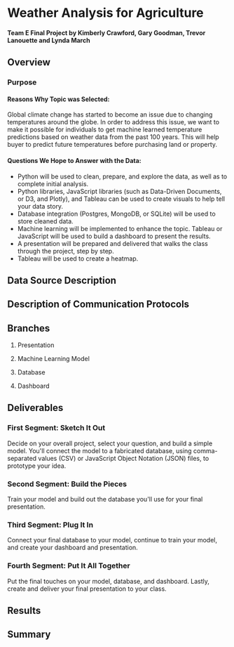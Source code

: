 # Weather Analysis for Agriculture

#### Team E Final Project by Kimberly Crawford, Gary Goodman, Trevor Lanouette and Lynda March

## Overview

### Purpose

#### Reasons Why Topic was Selected:
Global climate change has started to become an issue due to changing temperatures around the globe. In order to address this issue, we want to make it possible for individuals to get machine learned temperature predictions based on weather data from the past 100 years. This will help buyer to predict future temperatures before purchasing land or property.
#### Questions We Hope to Answer with the Data:

- Python will be used to clean, prepare, and explore the data, as well as to complete initial analysis. 
- Python libraries, JavaScript libraries (such as Data-Driven Documents, or D3, and Plotly), and Tableau can be used to create visuals to help tell your data story.
- Database integration (Postgres, MongoDB, or SQLite) will be used to store cleaned data. 
- Machine learning will be implemented to enhance the topic. Tableau or JavaScript will be used to build a dashboard to present the results. 
- A presentation will be prepared and delivered that walks the class through the project, step by step.
- Tableau will be used to create a heatmap.

## Data Source Description

## Description of Communication Protocols

## Branches

1) Presentation

2) Machine Learning Model

3) Database

4) Dashboard


## Deliverables

### First Segment: Sketch It Out

Decide on your overall project, select your question, and build a simple model. You'll connect the model to a fabricated database, using comma-separated values (CSV) or JavaScript Object Notation (JSON) files, to prototype your idea.

### Second Segment: Build the Pieces

Train your model and build out the database you'll use for your final presentation.

### Third Segment: Plug It In

Connect your final database to your model, continue to train your model, and create your dashboard and presentation.

### Fourth Segment: Put It All Together

Put the final touches on your model, database, and dashboard. Lastly, create and deliver your final presentation to your class.

## Results

## Summary
